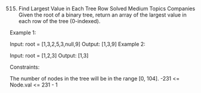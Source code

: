 515. Find Largest Value in Each Tree Row
Solved
Medium
Topics
Companies
Given the root of a binary tree, return an array of the largest value in each row of the tree (0-indexed).

 

Example 1:


Input: root = [1,3,2,5,3,null,9]
Output: [1,3,9]
Example 2:

Input: root = [1,2,3]
Output: [1,3]
 

Constraints:

The number of nodes in the tree will be in the range [0, 104].
-231 <= Node.val <= 231 - 1